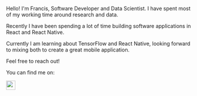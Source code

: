 Hello! I'm Francis, Software Developer and Data Scientist. I have spent most of my working time around research and data.

Recently I have been spending a lot of time building software applications in React and React Native.

Currently I am learning about TensorFlow and React Native, looking forward to mixing both to create a great mobile application.

Feel free to reach out!

You can find me on:

<a href="https://www.linkedin.com/in/francisvs56/"><img src="https://img.shields.io/badge/linkedin-%230077B5.svg?&style=for-the-badge&logo=linkedin&logoColor=white" height=25></a>


